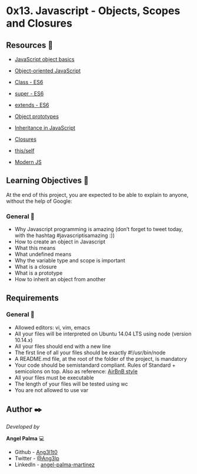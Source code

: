 # 0x13. Javascript - Objects, Scopes and Closures

## Resources 🔧

- [JavaScript object basics](https://developer.mozilla.org/en-US/docs/Learn/JavaScript/Objects/Basics)

- [Object-oriented JavaScript](https://developer.mozilla.org/en-US/docs/Learn/JavaScript/Objects/Object-oriented_JS)

- [Class - ES6](https://developer.mozilla.org/en-US/docs/Web/JavaScript/Reference/Classes)

- [super - ES6](https://developer.mozilla.org/en-US/docs/Web/JavaScript/Reference/Operators/super)

- [extends - ES6](https://developer.mozilla.org/en-US/docs/Web/JavaScript/Reference/Classes/extends)

- [Object prototypes](https://developer.mozilla.org/en-US/docs/Learn/JavaScript/Objects/Object_prototypes)

- [Inheritance in JavaScript](https://developer.mozilla.org/en-US/docs/Learn/JavaScript/Objects/Inheritance)

- [Closures](https://developer.mozilla.org/en-US/docs/Web/JavaScript/Closures)

- [this/self](https://alistapart.com/article/getoutbindingsituations/)

- [Modern JS](https://github.com/mbeaudru/modern-js-cheatsheet)


## Learning Objectives 📖

At the end of this project, you are expected to be able to explain to anyone, without the help of Google:

### General 📌

- Why Javascript programming is amazing (don’t forget to tweet today, with the hashtag #javascriptisamazing :))
- How to create an object in Javascript
- What this means
- What undefined means
- Why the variable type and scope is important
- What is a closure
- What is a prototype
- How to inherit an object from another

## Requirements

### General 📌

- Allowed editors: vi, vim, emacs
- All your files will be interpreted on Ubuntu 14.04 LTS using node (version 10.14.x)
- All your files should end with a new line
- The first line of all your files should be exactly #!/usr/bin/node
- A README.md file, at the root of the folder of the project, is mandatory
- Your code should be semistandard compliant. Rules of Standard + semicolons on top. Also as reference: [AirBnB style](https://github.com/airbnb/javascript)
- All your files must be executable
- The length of your files will be tested using wc
- You are not allowed to use var

## Author ✒️

_Developed by_

**Angel Palma** :computer:

- Github - [Ang3l1t0](https://github.com/Ang3l1t0)
- Twitter - [@Ang3lp](https://twitter.com/Ang3lp)
- LinkedIn - [angel-palma-martinez](https://www.linkedin.com/in/angel-palma-martinez)
